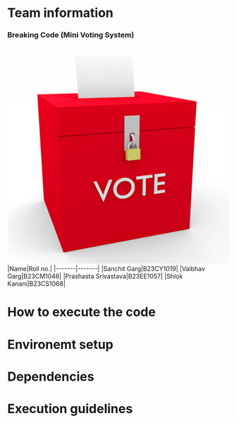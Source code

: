 # Team information 
###  Breaking Code (Mini Voting System)
![](screenshots/myproject.png)
|Name|Roll no.|
|-------|-------|
|Sanchit Garg|B23CY1019|
|Vaibhav Garg|B23CM1046|
|Prashasta Srivastava|B23EE1057|
|Shlok Kanani|B23CS1068|


# How to execute the code 

# Environemt setup

# Dependencies

# Execution guidelines
